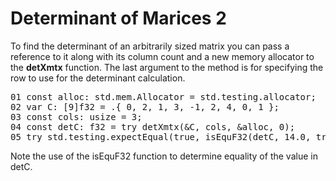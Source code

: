 # Determinant of Marices 2

To find the determinant of an arbitrarily sized matrix you can pass a reference to it along with its column count and a new memory allocator to the <b>detXmtx</b> function. The last argument to the method is for specifying the row to use for the determinant calculation.

<!-- "XMTX: ELA - Larson, Edwards: 3.1 Example 1, 2, 3, 4, 5 test" Example 3 -->
<pre>
01 const alloc: std.mem.Allocator = std.testing.allocator;
02 var C: [9]f32 = .{ 0, 2, 1, 3, -1, 2, 4, 0, 1 };
03 const cols: usize = 3;
04 const detC: f32 = try detXmtx(&C, cols, &alloc, 0);
05 try std.testing.expectEqual(true, isEquF32(detC, 14.0, true));
</pre>

Note the use of the isEquF32 function to determine equality of the value in detC.